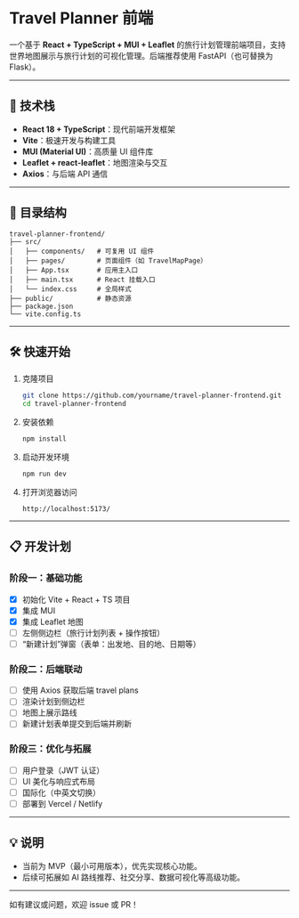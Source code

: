 # Travel Planner 前端

一个基于 **React + TypeScript + MUI + Leaflet** 的旅行计划管理前端项目，支持世界地图展示与旅行计划的可视化管理。后端推荐使用 FastAPI（也可替换为 Flask）。

---

## 🚀 技术栈

- **React 18 + TypeScript**：现代前端开发框架
- **Vite**：极速开发与构建工具
- **MUI (Material UI)**：高质量 UI 组件库
- **Leaflet + react-leaflet**：地图渲染与交互
- **Axios**：与后端 API 通信

---

## 📂 目录结构

```
travel-planner-frontend/
├── src/
│   ├── components/   # 可复用 UI 组件
│   ├── pages/        # 页面组件（如 TravelMapPage）
│   ├── App.tsx       # 应用主入口
│   ├── main.tsx      # React 挂载入口
│   └── index.css     # 全局样式
├── public/           # 静态资源
├── package.json
└── vite.config.ts
```

---

## 🛠️ 快速开始

1. 克隆项目

   ```bash
   git clone https://github.com/yourname/travel-planner-frontend.git
   cd travel-planner-frontend
   ```

2. 安装依赖

   ```bash
   npm install
   ```

3. 启动开发环境

   ```bash
   npm run dev
   ```

4. 打开浏览器访问

   ```
   http://localhost:5173/
   ```

---

## 📋 开发计划

### 阶段一：基础功能

- [x] 初始化 Vite + React + TS 项目
- [x] 集成 MUI
- [x] 集成 Leaflet 地图
- [ ] 左侧侧边栏（旅行计划列表 + 操作按钮）
- [ ] “新建计划”弹窗（表单：出发地、目的地、日期等）

### 阶段二：后端联动

- [ ] 使用 Axios 获取后端 travel plans
- [ ] 渲染计划到侧边栏
- [ ] 地图上展示路线
- [ ] 新建计划表单提交到后端并刷新

### 阶段三：优化与拓展

- [ ] 用户登录（JWT 认证）
- [ ] UI 美化与响应式布局
- [ ] 国际化（中英文切换）
- [ ] 部署到 Vercel / Netlify

---

## 💡 说明

- 当前为 MVP（最小可用版本），优先实现核心功能。
- 后续可拓展如 AI 路线推荐、社交分享、数据可视化等高级功能。

---

如有建议或问题，欢迎 issue 或 PR！